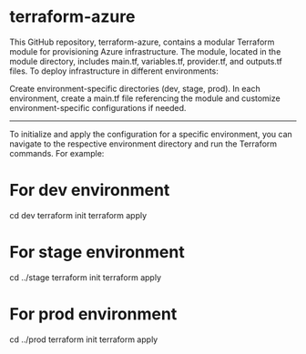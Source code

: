 # terraform-azure

This GitHub repository, terraform-azure, contains a modular Terraform module for provisioning Azure infrastructure. The module, located in the module directory, includes main.tf, variables.tf, provider.tf, and outputs.tf files. To deploy infrastructure in different environments:

Create environment-specific directories (dev, stage, prod).
In each environment, create a main.tf file referencing the module and customize environment-specific configurations if needed.

----

To initialize and apply the configuration for a specific environment, you can navigate to the respective environment directory and run the Terraform commands. For example:

# For dev environment
cd dev
terraform init
terraform apply

# For stage environment
cd ../stage
terraform init
terraform apply

# For prod environment
cd ../prod
terraform init
terraform apply
